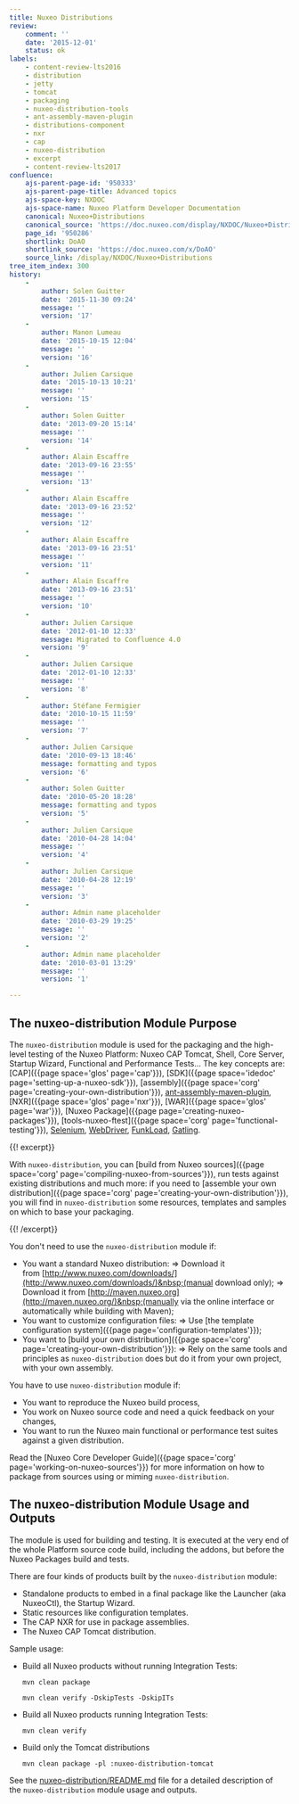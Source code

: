 ```yaml
---
title: Nuxeo Distributions
review:
    comment: ''
    date: '2015-12-01'
    status: ok
labels:
    - content-review-lts2016
    - distribution
    - jetty
    - tomcat
    - packaging
    - nuxeo-distribution-tools
    - ant-assembly-maven-plugin
    - distributions-component
    - nxr
    - cap
    - nuxeo-distribution
    - excerpt
    - content-review-lts2017
confluence:
    ajs-parent-page-id: '950333'
    ajs-parent-page-title: Advanced topics
    ajs-space-key: NXDOC
    ajs-space-name: Nuxeo Platform Developer Documentation
    canonical: Nuxeo+Distributions
    canonical_source: 'https://doc.nuxeo.com/display/NXDOC/Nuxeo+Distributions'
    page_id: '950286'
    shortlink: DoAO
    shortlink_source: 'https://doc.nuxeo.com/x/DoAO'
    source_link: /display/NXDOC/Nuxeo+Distributions
tree_item_index: 300
history:
    - 
        author: Solen Guitter
        date: '2015-11-30 09:24'
        message: ''
        version: '17'
    - 
        author: Manon Lumeau
        date: '2015-10-15 12:04'
        message: ''
        version: '16'
    - 
        author: Julien Carsique
        date: '2015-10-13 10:21'
        message: ''
        version: '15'
    - 
        author: Solen Guitter
        date: '2013-09-20 15:14'
        message: ''
        version: '14'
    - 
        author: Alain Escaffre
        date: '2013-09-16 23:55'
        message: ''
        version: '13'
    - 
        author: Alain Escaffre
        date: '2013-09-16 23:52'
        message: ''
        version: '12'
    - 
        author: Alain Escaffre
        date: '2013-09-16 23:51'
        message: ''
        version: '11'
    - 
        author: Alain Escaffre
        date: '2013-09-16 23:51'
        message: ''
        version: '10'
    - 
        author: Julien Carsique
        date: '2012-01-10 12:33'
        message: Migrated to Confluence 4.0
        version: '9'
    - 
        author: Julien Carsique
        date: '2012-01-10 12:33'
        message: ''
        version: '8'
    - 
        author: Stéfane Fermigier
        date: '2010-10-15 11:59'
        message: ''
        version: '7'
    - 
        author: Julien Carsique
        date: '2010-09-13 18:46'
        message: formatting and typos
        version: '6'
    - 
        author: Solen Guitter
        date: '2010-05-20 18:28'
        message: formatting and typos
        version: '5'
    - 
        author: Julien Carsique
        date: '2010-04-28 14:04'
        message: ''
        version: '4'
    - 
        author: Julien Carsique
        date: '2010-04-28 12:19'
        message: ''
        version: '3'
    - 
        author: Admin name placeholder
        date: '2010-03-29 19:25'
        message: ''
        version: '2'
    - 
        author: Admin name placeholder
        date: '2010-03-01 13:29'
        message: ''
        version: '1'

---
```

## The&nbsp;nuxeo-distribution&nbsp;Module Purpose

The `nuxeo-distribution` module is used for the packaging and the high-level testing of the Nuxeo Platform: Nuxeo CAP Tomcat, Shell, Core Server, Startup Wizard, Functional and Performance Tests...
The key concepts are: [CAP]({{page space='glos' page='cap'}}), [SDK]({{page space='idedoc' page='setting-up-a-nuxeo-sdk'}}), [assembly]({{page space='corg' page='creating-your-own-distribution'}}), [ant-assembly-maven-plugin](https://github.com/nuxeo/ant-assembly-maven-plugin), [NXR]({{page space='glos' page='nxr'}}), [WAR]({{page space='glos' page='war'}}), [Nuxeo Package]({{page page='creating-nuxeo-packages'}}), [tools-nuxeo-ftest]({{page space='corg' page='functional-testing'}}), [Selenium](http://www.seleniumhq.org/), [WebDriver](http://www.seleniumhq.org/projects/webdriver/), [FunkLoad](http://funkload.nuxeo.org/), [Gatling](http://gatling.io).

{{! excerpt}}

With `nuxeo-distribution`, you can [build from Nuxeo sources]({{page space='corg' page='compiling-nuxeo-from-sources'}}), run tests against existing distributions and much more:&nbsp;if you need to [assemble your own distribution]({{page space='corg' page='creating-your-own-distribution'}}), you will find in `nuxeo-distribution` some resources, templates and samples on which to base your packaging.

{{! /excerpt}}

You don't need to use the&nbsp;`nuxeo-distribution` module if:

*   You want a standard Nuxeo distribution:
    => Download it from&nbsp;[http://www.nuxeo.com/downloads/](http://www.nuxeo.com/downloads/)&nbsp;(manual download only);
    => Download it from&nbsp;[http://maven.nuxeo.org](http://maven.nuxeo.org/)&nbsp;(manually via the online interface or automatically while building with Maven);
*   You want to customize configuration files:
    => Use&nbsp;[the template configuration system]({{page page='configuration-templates'}});
*   You want to&nbsp;[build your own distribution]({{page space='corg' page='creating-your-own-distribution'}}):
    => Rely on the same tools and principles as&nbsp;`nuxeo-distribution` does but do it from your own project, with your own assembly.

You have to use&nbsp;`nuxeo-distribution`&nbsp;module if:

*   You want to reproduce the Nuxeo build process,
*   You work on Nuxeo source code and need a quick feedback on your changes,
*   You want to run the Nuxeo main functional or performance test suites against a given distribution.

Read the&nbsp;[Nuxeo Core Developer Guide]({{page space='corg' page='working-on-nuxeo-sources'}})&nbsp;for more information on how to package from sources using or miming `nuxeo-distribution`.

## The&nbsp;nuxeo-distribution&nbsp;Module Usage and Outputs

The module is used for building and testing. It is executed at the very end of the whole Platform source code build, including the addons, but before the Nuxeo Packages build and tests.

There are four kinds of products built by the&nbsp;`nuxeo-distribution` module:

*   Standalone products to embed in a final package like the Launcher (aka NuxeoCtl), the Startup Wizard.
*   Static resources like configuration templates.
*   The CAP NXR for use in package assemblies.
*   The Nuxeo CAP Tomcat distribution.

Sample usage:

*   Build all Nuxeo products without running Integration Tests:

    ```
    mvn clean package
    ```

    ```
    mvn clean verify -DskipTests -DskipITs
    ```

*   Build all Nuxeo products running Integration Tests:

    ```
    mvn clean verify
    ```

*   Build only the Tomcat distributions

    ```
    mvn clean package -pl :nuxeo-distribution-tomcat
    ```

See the [nuxeo-distribution/README.md](https://github.com/nuxeo/nuxeo/blob/master/nuxeo-distribution/README.md) file for a detailed description of the&nbsp;`nuxeo-distribution` module usage and outputs.

&nbsp;
